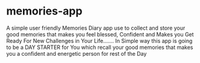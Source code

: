 # memories-app
 A simple user friendly Memories Diary app use to collect and store  your good memories that makes you feel blessed, Confident  and Makes you Get Ready For New Challenges in Your Life....... In Simple way  this app is going to be a  DAY STARTER for You which recall  your good memories that  makes you a confident and energetic person for rest of the Day
